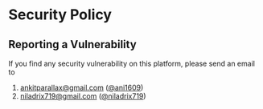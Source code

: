 # Security Policy


## Reporting a Vulnerability

If you find any security vulnerability on this platform, please send an email to 

1. [ankitparallax@gmail.com](mailto:ankitparallax@gmail.com) ([@ani1609](https://github.com/ani1609))
2. [niladrix719@gmail.com](mailto:niladrix719@gmail.com) ([@niladrix719](https://github.com/niladrix719))

